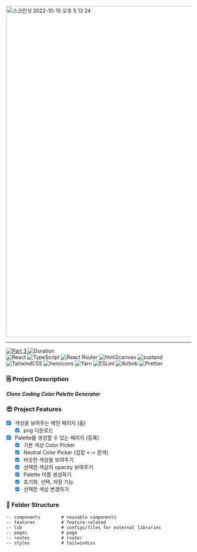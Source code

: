 <img width="900" alt="스크린샷 2022-10-15 오후 5 13 24" src="https://user-images.githubusercontent.com/52883505/195977155-eedfbe7d-ed46-4800-b9af-24eeac2e7b29.png" />

***

<div>
  <a href="https://github.com/namiein/weekly-clone-coding">
    <img src="https://img.shields.io/badge/Part%203-Weekly%20Clone%20Coding-blue?style=flat" alt="Part 3" />
  </a>
  <img src="https://img.shields.io/badge/Duration-2022--10--09%20~%202022--10--15-ff69b4?style=flat" alt="Duration" />
  <br/>
  <img src="https://img.shields.io/badge/react-%2320232a.svg?style=flat&logo=react&logoColor=%2361DAFB" alt="React" />
  <img src="https://img.shields.io/badge/typescript-%23007ACC.svg?style=flat&logo=typescript&logoColor=white" alt="TypeScript" />
  <img src="https://img.shields.io/badge/React_Router-CA4245?style=flat&logo=react-router&logoColor=white" alt="React Router" />
  <img src="https://img.shields.io/badge/-html2canvas-black?style=flat" alt="html2canvas" />
  <img src="https://img.shields.io/badge/-zustand-black?style=flat" alt="zustand" />
  <img src="https://img.shields.io/badge/tailwindcss-%2338B2AC.svg?style=flat&logo=tailwind-css&logoColor=white" alt="TailwindCSS" />
  <img src="https://img.shields.io/badge/-heroicons-8B5CF6?style=flat" alt="heroicons" />
  <img src="https://img.shields.io/badge/yarn-%232C8EBB.svg?style=flat&logo=yarn&logoColor=white" alt="Yarn" />
  <img src="https://img.shields.io/badge/ESLint-4B3263?style=flat&logo=eslint&logoColor=white" alt="ESLint" />
  <img src="https://img.shields.io/badge/Airbnb-%23ff5a5f.svg?style=flat&logo=Airbnb&logoColor=white" alt="Airbnb" />
  <img src="https://img.shields.io/badge/prettier-1A2C34?style=flat&logo=prettier&logoColor=F7BA3E" alt="Prettier" />
</div>

### 🗒️ Project Description

__*Clone Coding Color Palette Generator*__
    
### 😎 Project Features

- [x] 색상을 보여주는 메인 페이지 (홈)   
   - [x] png 다운로드   
- [x] Palette를 생성할 수 있는 페이지 (등록)   
   - [x] 기본 색상 Color Picker   
   - [x] Neutral Color Picker (검정 <-> 흰색)   
   - [x] 비슷한 색상을 보여주기   
   - [x] 선택한 색상의 opacity 보여주기   
   - [x] Palette 이름 생성하기   
   - [x] 초기화, 선택, 저장 기능   
   - [x] 선택한 색상 변경하기   
   
### 📁 Folder Structure

```
-- components        # reusable components
-- features          # feature-related
-- lib               # configs/files for external libraries
-- pages             # page
-- routes            # router
-- styles            # tailwindcss
```
